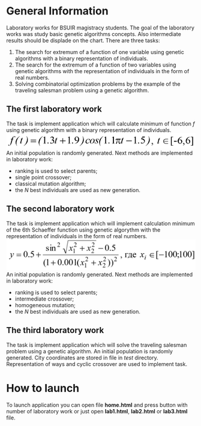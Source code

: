 # General Information
Laboratory works for BSUIR magistracy students. The goal of the laboratory works was study basic genetic algorithms concepts. Also intermediate results should be displade on the chart.
There are three tasks:
1. The search for extremum of a function of one variable using genetic algorithms with a binary representation of individuals.
1. The search for the extremum of a function of two variables using genetic algorithms with the representation of individuals in the form of real numbers.
1. Solving combinatorial optimization problems by the example of the traveling salesman problem using a genetic algorithm.
## The first laboratory work
The task is implement application which will calculate minimum of function *f* using genetic algorithm with a binary representation of individuals.
![Function *f* and it limits](/img/task-1.png)
An initial population is randomly generated. Next methods are implemented in laboratory work: 
* ranking is used to select parents;
* single point crossover;
* classical mutation algorithm;
* the *N* best individuals are used as new generation.
## The second laboratory work
The task is implement application which will implement calculation minimum of the 6th Schaeffer function using genetic algorythm with the representation of individuals in the form of real numbers.
![The 6th Schaeffer function and it limits](/img/task-2.png)
An initial population is randomly generated. Next methods are implemented in laboratory work:
* ranking is used to select parents;
* intermediate crossover;
* homogeneous mutation;
* the *N* best individuals are used as new generation.
## The third laboratory work
The task is implement application which will solve the traveling salesman problem using a genetic algorithm.
An initial population is randomly generated. City coordinates are stored in file in *test* directory. Representation of ways and cyclic crossover are used to implement task.
# How to launch
To launch application you can open file **home.html** and press button with number of laboratory work or just open **lab1.html**, **lab2.html** or **lab3.html** file.
